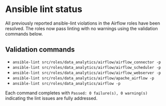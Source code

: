 # Ansible lint status

All previously reported ansible-lint violations in the Airflow roles have been resolved. The roles now pass linting with no warnings using the validation commands below.

## Validation commands

- `ansible-lint src/roles/data_analytics/airflow/airflow_connector -p`
- `ansible-lint src/roles/data_analytics/airflow/airflow_scheduler -p`
- `ansible-lint src/roles/data_analytics/airflow/airflow_webserver -p`
- `ansible-lint src/roles/data_analytics/airflow/apache_airflow -p`
- `ansible-lint src/roles/data_analytics/airflow -p`

Each command completes with `Passed: 0 failure(s), 0 warning(s)` indicating the lint issues are fully addressed.
